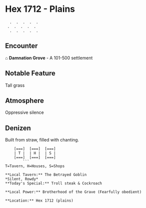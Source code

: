# Hex 1712 - Plains
```
  .  .  .  .  .
 .  .  .  .  .
  .  .  .  .  .
```

## Encounter

⌂ **Damnation Grove** - A 101-500 settlement

## Notable Feature

Tall grass

## Atmosphere

Oppressive silence

## Denizen

Built from straw, filled with chanting.

```
    [===]  [===]  [===]
    | T |  | H |  | S |
    [===]  [===]  [===]
        ```
T=Tavern, H=Houses, S=Shops

**Local Tavern:** The Betrayed Goblin
*Silent, Rowdy*
**Today's Special:** Troll steak & Cockroach

**Local Power:** Brotherhood of the Grave (Fearfully obedient)

**Location:** Hex 1712 (plains)
